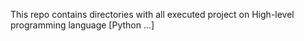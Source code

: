 This repo contains directories with all executed project on High-level programming language [Python ...]
